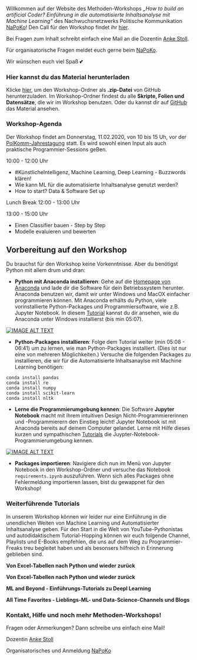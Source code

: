 Willkommen auf der Website des Methoden-Workshops _„How to build an artificial Coder? Einführung in die automatisierte Inhaltsanalyse mit Machine Learning“_ des Nachwuchsnetzwerks Politische Kommunikation [NaPoKo](http://napoko.de/)! Den Call für den Workshop findet ihr [hier](http://napoko.de/workshop-artificial-coder/). 

Bei Fragen zum Inhalt schreibt einfach eine Mail an die Dozentin [Anke Stoll](mailto:anke.stoll@hhu.de). 

Für organisatorische Fragen meldet euch gerne beim [NaPoKo](mailto:sprecher@napoko.de).

Wir wünschen euch viel Spaß :two_hearts:

### Hier kannst du das Material herunterladen 

Klicke [hier](https://github.com/ankekat1000/Workshop-ML-Automatisierte-Inhaltsanalyse/archive/main.zip), um den Workshop-Ordner als **.zip-Datei** von GitHub herunterzuladen. Im Workshop-Ordner findest du alle **Skripte, Folien und Datensätze**, die wir im Workshop benutzen. Oder du kannst dir auf [GitHub](https://github.com/ankekat1000/Workshop-ML-Automatisierte-Inhaltsanalyse) das Material ansehen. 

### Workshop-Agenda

Der Workshop findet am Donnerstag, 11.02.2020, von 10 bis 15 Uh, vor der [PolKomm-Jahrestagung](https://www.polkomm2021.de/) statt. Es wird sowohl einen Input als auch praktische Programmier-Sessions geBen.

10:00 - 12:00 Uhr

- #KünstlicheIntelligenz, Machine Learning, Deep Learning - Buzzwords klären!
- Wie kann ML für die automatisierte Inhaltsanalyse genutzt werden?
- How to start? Data & Software Set up

 Lunch Break 12:00 - 13:00 Uhr
 
 13:00 - 15:00 Uhr
 
- Einen Classifier bauen - Step by Step
- Modelle evaluieren und bewerten

## Vorbereitung auf den Workshop

Du brauchst für den Workshop keine Vorkenntnisse. Aber du benötigst Python mit allem drum und dran:

- **Python mit Anaconda installieren**: Gehe auf die [Homepage von Anaconda](https://www.anaconda.com/products/individual) und lade dir die Software für dein Betriebssystem herunter. Anaconda benutzen wir, damit wir unter Windows und MacOX einfacher programmieren können. Mit Anaconda erhälts du Python, viele vorinstallierte Python-Packages und Programmiersoftware, wie z.B. Jupyter Notebook. In diesem [Tutorial](https://www.youtube.com/watch?v=5mDYijMfSzs "Watch this first tutorial") kannst du dir ansehen, wie du Anaconda unter Windows installierst (bis min 05:07).

[![IMAGE ALT TEXT](http://img.youtube.com/vi/5mDYijMfSzs/0.jpg)](http://www.youtube.com/watch?v=5mDYijMfSzs "Watch this first tutorial")

- **Python-Packages installieren**: Folge dem Tutorial weiter (min 05:08 - 06:41) um zu lernen, wie man Python-Packages installiert. (Dies ist nur eine von mehreren Möglichkeiten.) Versuche die folgenden Packages zu installieren, die wir für die Automatisierte Inhaltsanaylse mit Machine Learning benötigen:

```
conda install pandas
conda install re
conda install numpy
conda install scikit-learn
conda install nltk
```

- **Lerne die Programmierumgebung kennen**: Die Software **Jupyter Notebook** macht mit ihrem intuitiven Design Nicht-Programmiererinnen und -Programmierern den Einstieg leicht! Jupyter Notebook ist mit Anaconda bereits auf deinem Computer gelandet. Lerne mit Hilfe dieses kurzen und sympathischen [Tutorials](https://www.youtube.com/watch?v=NIGcXjhXNug "Watch this cute tutorial") die Juypter-Notebook-Programmierumgebung kennen.

[![IMAGE ALT TEXT](http://img.youtube.com/vi/NIGcXjhXNug/0.jpg)](https://www.youtube.com/watch?v=NIGcXjhXNug "Watch this cute tutorial")

- **Packages importieren**: Navigiere dich nun im Menü von Jupyter Notebook in den Workshop-Ordner und versuche das Notebook `requirements.ipynb` auszuführen. Wenn sich alles Packages ohne Fehlermeldung importieren lassen, bist du gewappnet für den Workshop!


### Weiterführende Tutorials

In unserem Workshop können wir leider nur eine Einführung in die unendlichen Weiten von Machine Learning und Automatisierter Inhaltsanalyse geben. Für den Start in die Welt von YouTube-Pythonistas und autodidaktischem Tutorial-Hopping können wir euch folgende Channel, Playlists und E-Books empfehlen, die uns auf dem Weg zu Programmier-Freaks treu begleitet haben und als besonsers hilfreich in Erinnerung geblieben sind.

**Von Excel-Tabellen nach Python und wieder zurück**


**Von Excel-Tabellen nach Python und wieder zurück**


**ML and Beyond - Einführungs-Tutorials zu Deepl Learning**

**All Time Favorites - Lieblings-ML- und Data-Science-Channels und Blogs**


### Kontakt, Hilfe und noch mehr Methoden-Workshops!
Fragen oder Anmerkungen? Dann schreibe uns einfach eine Mail! 

Dozentin [Anke Stoll](mailto:anke.stoll@hhu.de)

Organisatorisches und Anmeldung [NaPoKo](mailto:sprecher@napoko.de)


